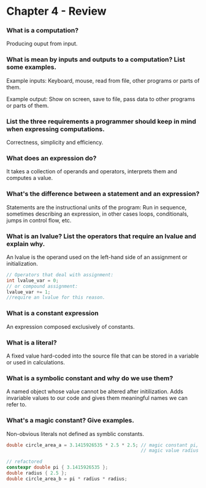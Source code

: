 # Chapter 4 - Review

### What is a computation?
Producing ouput from input.

### What is mean by inputs and outputs to a computation? List some examples.
Example inputs: Keyboard, mouse, read from file, other programs or parts of them.

Example output: Show on screen, save to file, pass data to other programs or parts of them.

### List the three requirements a programmer should keep in mind when expressing computations.
Correctness, simplicity and efficiency.

### What does an expression do?
It takes a collection of operands and operators, interprets them and computes a value.

### What's the difference between a statement and an expression?
Statements are the instructional units of the program: Run in sequence, sometimes describing an expression, in other cases loops, conditionals, jumps in control flow, etc.

### What is an lvalue? List the operators that require an lvalue and explain why.
An lvalue is the operand used on the left-hand side of an assignment or initialization.
```c++
// Operators that deal with assignment:
int lvalue_var = 0;
// or compound assignment:
lvalue_var += 1;
//require an lvalue for this reason.
```

### What is a constant expression
An expression composed exclusively of constants.

### What is a literal?
A fixed value hard-coded into the source file that can be stored in a variable or used in calculations.

### What is a symbolic constant and why do we use them?
A named object whose value cannot be altered after initilization. Adds invariable values to our code and gives them meaningful names we can refer to.

### What's a magic constant? Give examples.
Non-obvious literals not defined as symblic constants.
```c++
double circle_area_a = 3.1415926535 * 2.5 * 2.5; // magic constant pi,
                                                 // magic value radius

// refactored
constexpr double pi { 3.1415926535 };
double radius { 2.5 };
double circle_area_b = pi * radius * radius;
```